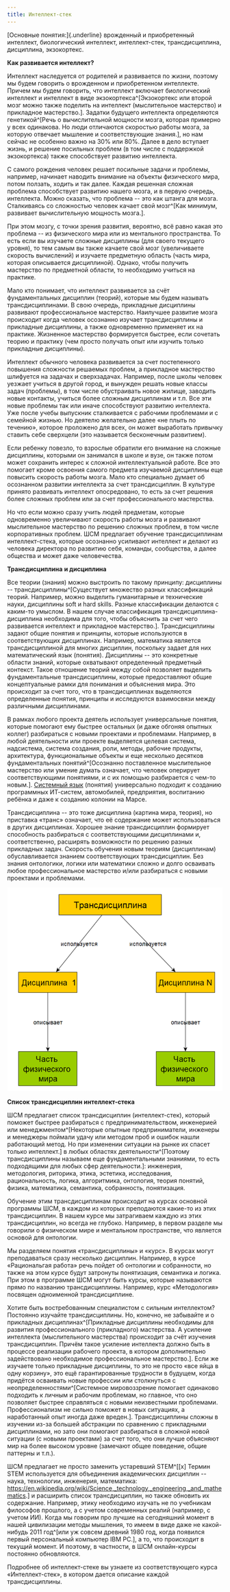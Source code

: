 ```yaml
---
title: Интеллект-стек
---
```


[Основные понятия:]{.underline} врожденный и приобретенный интеллект,
биологический интеллект, интеллект-стек, трансдисциплина, дисциплина,
экзокортекс.

**Как развивается интеллект?**

Интеллект наследуется от родителей и развивается по жизни, поэтому мы
будем говорить о врожденном и приобретенном интеллекте. Причем мы будем
говорить, что интеллект включает биологический интеллект и интеллект в
виде экзокортекса^[Экзокортекс или второй мозг можно
также поделить на интеллект (мыслительное мастерство) и прикладное
мастерство.]. Задатки будущего интеллекта определяются
генетикой^[Речь о вычислительной мощности мозга, которая
примерно у всех одинакова. Но люди отличаются скоростью работы мозга, за
которую отвечает мышление и соответствующие знания.], но
нам сейчас не особенно важно на 30% или 80%. Далее в дело вступает
жизнь, и решение посильных проблем (в том числе с поддержкой
экзокортекса) также способствует развитию интеллекта.

С самого рождения человек решает посильные задачи и проблемы, например,
начинает наводить внимание на объекты физического мира, потом ползать,
ходить и так далее. Каждая решенная сложная проблема способствует
развитию нашего мозга, и в первую очередь, интеллекта. Можно сказать,
что проблема -- это как штанга для мозга. Сталкиваясь со сложностью
человек качает свой мозг^[Как минимум, развивает
вычислительную мощность мозга.].

При этом мозгу, с точки зрения развития, вероятно, всё равно какая это
проблема -- из физического мира или из ментального пространства. То есть
если вы изучаете сложные дисциплины (для своего текущего уровня), то тем
самым вы также качаете свой мозг (увеличиваете скорость вычислений) и
изучаете предметную область (часть мира, которая описывается
дисциплиной). Однако, чтобы получить мастерство по предметной области,
то необходимо учиться на практике.

Мало кто понимает, что интеллект развивается за счёт фундаментальных
дисциплин (теорий), которые мы будем называть трансдисциплинами. В свою
очередь, прикладные дисциплины развивают профессиональное мастерство.
Наилучшее развитие мозга происходит когда человек осознанно изучает
трансдисциплины и прикладные дисциплины, а также одновременно применяет
их на практике. Жизненное мастерство формируется быстрее, если сочетать
теорию и практику (чем просто получать опыт или изучить только
прикладные дисциплины).

Интеллект обычного человека развивается за счет постепенного повышения
сложности решаемых проблем, а прикладное мастерство шлифуется на задачах
и сверхзадачах. Например, после школы человек уезжает учиться в другой
город, и вынужден решать новые классы задач (проблемы), в том числе
обустраивать новое жилище, заводить новые контакты, учиться более
сложным дисциплинам и т.п. Все эти новые проблемы так или иначе
способствуют развитию интеллекта. Уже после учебы выпускник сталкивается
с рабочими проблемами и с семейной жизнью. Но деятелю желательно далее
«не плыть по течению», которое проложено для всех, он может выработать
привычку ставить себе сверхцели (это называется бесконечным развитием).

Если ребенку повезло, то взрослые обратили его внимание на сложные
дисциплины, которыми он занимался в школе и вузе, он также потом может
сохранить интерес к сложной интеллектуальной работе. Все это помогает
кроме освоения самого предмета изучаемой дисциплины еще повысить
скорость работы мозга. Мало кто специально думает об осознанном развитии
интеллекта за счет трансдисциплин. В культуре принято развивать
интеллект опосредовано, то есть за счет решения более сложных проблем
или за счет профессионального мастерства.

Но что если можно сразу учить людей предметам, которые одновременно
увеличивают скорость работы мозга и развивают мыслительное мастерство по
решению сложных проблем, в том числе корпоративных проблем. ШСМ
предлагает обучение трансдисциплинам интеллект-стека, которые осознанно
усиливают интеллект и делают из человека директора по развитию себя,
команды, сообщества, а далее общества и может даже человечества.

**Трансдисциплина** **и дисциплина**

Все теории (знания) можно выстроить по такому принципу: дисциплины --
трансдисциплины^[Существует множество разных
классификаций теорий. Например, можно выделить гуманитарные и
технические науки, дисциплины soft и hard skills. Разные классификации
делаются с каким-то умыслом. В нашем случае классификация
трансдисциплина-дисциплина необходима для того, чтобы объяснить за счет
чего развивается интеллект и прикладное мастерство.].
Трансдисциплины задают общие понятия и принципы, которые используются в
соответствующих дисциплинах. Например, математика является
трансдисциплиной для многих дисциплин, поскольку задает для них
математический язык (понятия). Дисциплины -- это конкретные области
знаний, которые охватывают определенный предметный контекст. Такое
отношение теорий между собой позволяет выделить фундаментальные
трансдисциплины, которые предоставляют общие концептуальные рамки для
понимания и объяснения мира. Это происходит за счет того, что в
трансдисциплинах выделяются определенные понятия, принципы и исследуются
взаимосвязи между различными дисциплинами.

В рамках любого проекта деятель использует универсальные понятия,
которые помогают ему быстрее остальных (и даже обгоняя опытных коллег)
разбираться с новыми проектами и проблемами. Например, в любой
деятельности или проекте выделяется целевая система, надсистема, система
создания, роли, методы, рабочие продукты, архитектура, функциональные
объекты и еще несколько десятков фундаментальных
понятий^[Осознанно поставленное мыслительное мастерство
или умение думать означает, что человек оперирует соответствующими
понятиями, и с их помощью разбирается с чем-то новым.].
[Системный
язык](https://systemsworld.club/t/na-kakom-yazyke-ty-dumaesh/7878)
(понятия) универсально подходит к созданию программных ИТ-систем,
автомобилей, предприятия, воспитанию ребёнка и даже к созданию колонии
на Марсе.

Трансдисциплина -- это тоже дисциплина (картина мира, теория), но
приставка «транс» означает, что её содержание может использоваться в
других дисциплинах. Хорошее знание трансдисциплин формирует способность
разбираться с соответствующими дисциплинами и, соответственно, расширять
возможности по решению разных прикладных задач. Скорость обучения новым
теориям (дисциплинам) обуславливается знанием соответствующих
трансдисциплин. Без знания онтологики, логики или математики сложно и
долго осваивать любое профессиональное мастерство и/или разбираться с
новыми проектами и проблемами.


![](03-intellect-stack-20.png)


**Список трансдисциплин интеллект-стека**

ШСМ предлагает список трансдисциплин (интеллект-стек), который поможет
быстрее разбираться с предпринимательством, инженерией или
менеджментом^[Некоторые опытные предприниматели,
инженеры и менеджеры поймали удачу или методом проб и ошибок нашли
работающий метод. Но при изменении ситуации на рынке их спасет только
интеллект.] в любых областях
деятельности^[Поэтому трансдисциплины называем еще
фундаментальными знаниями, то есть подходящими для любых сфер
деятельности.]: инженерия, методология, риторика, этика,
эстетика, исследования, рациональность, логика, алгоритмика, онтология,
теория понятий, физика, математика, семантика, собранность, понятизация.

Обучение этим трансдисциплинам происходит на курсах основной программы
ШСМ, в каждом из которых преподаются какие-то из этих трансдисциплин. В
нашем курсе мы затрагиваем каждую из этих трансдисциплин, но всегда не
глубоко. Например, в первом разделе мы говорили о физическом мире и
ментальном пространстве, что является основой для онтологии.

Мы разделяем понятия «трансдисциплины» и «курс». В курсах могут
преподаваться сразу несколько дисциплин. Например, в курсе «Рациональгая
работа» речь пойдет об онтологии и собранности, но также на этом курсе
будут затронуты понятизация, семантика и логика. При этом в программе
ШСМ могут быть курсы, которые называются прямо по названию
трансдисциплины. Например, курс «Методология» посвящен одноименной
трансдисциплине.

Хотите быть востребованным специалистом с сильным интеллектом? Постоянно
изучайте трансдисциплины. Но, конечно, не забывайте и о прикладных
дисциплинах^[Прикладные дисциплины необходимы для
развития профессионального (прикладного) мастерства. А усиление
интеллекта (мыслительного мастерства) происходит за счёт изучения
трансдисциплин. Причём такое усиление интеллекта должно быть в процессе
реализации рабочего проекта, в котором дополнительно задействовано
необходимое профессиональное мастерство.]. Если же
изучаете только прикладные дисциплины, то это не просто «все яйца в одну
корзину», это ещё гарантированные трудности в будущем, когда придётся
осваивать новые профессии или столкнуться с
неопределенностями^[Системное мировоззрение помогает
одинаково подходить к личным и рабочим проблемам, но главное, что оно
позволяет быстрее справляться с новыми неизвестными проблемами.
Профессионализм не сильно поможет в новых ситуациях, а наработанный опыт
иногда даже вреден.]. Трансдисциплины сложны в изучении
из-за большей абстракции по сравнению с прикладными дисциплинами, но
зато они помогают разбираться в сложной новой ситуации (с новыми
проектами) за счет того, что они лучше объясняют мир на более высоком
уровне (замечают общее поведение, общие паттерны и т.п.).

ШСМ предлагает не просто заменить устаревший STEM^[\[x\]
Термин STEM используется для объединения академических дисциплин --
наука, технологии, инженерия, математика:
<https://en.wikipedia.org/wiki/Science,_technology,_engineering,_and_mathematics>.]
и расширить список трансдисциплин, но также обновить их содержание.
Например, этику необходимо изучать не по учебникам философов прошлого, а
с учетом современных реалий (например, с учетом ИИ). Когда мы говорим
про лучшие на сегодняшний момент в нашей цивилизации методы мышления, то
имеем в виде даже не какой-нибудь 2011 год^[или уж
совсем древний 1980 год, когда появился первый персональный компьютер
IBM PC.], а то, что происходит в текущий момент. И
поэтому, в частности, в ШСМ онлайн-курсы постоянно обновляются.

Подробнее об интеллект-стеке вы узнаете из соответствующего курса
«Интеллект-стек», в котором дается описание каждой трансдисциплины.
